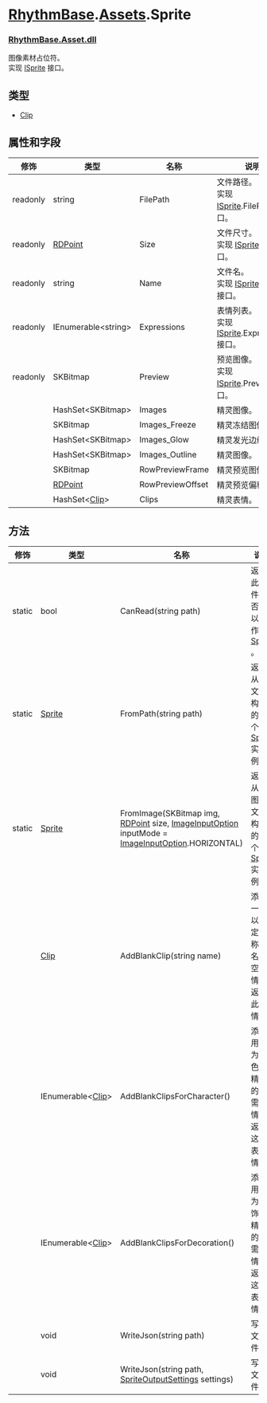 # [RhythmBase](../namespaces.md).[Assets](../namespace/Assets.md).Sprite
### [RhythmBase.Asset.dll](../assembly/RhythmAsset.md)
图像素材占位符。  
实现 [ISprite][i] 接口。

## 类型

- [Clip](../class/Sprite.Clip.md)

## 属性和字段

修饰 | 类型 | 名称 | 说明
-|-|-|-
readonly | string | FilePath | 文件路径。<br>实现 [ISprite][i].FilePath 接口。
readonly | [RDPoint](../class/RDPoint.md) | Size | 文件尺寸。<br>实现 [ISprite][i].Size 接口。
readonly | string | Name | 文件名。<br>实现 [ISprite][i].Name 接口。
readonly | IEnumerable\<string\> | Expressions | 表情列表。<br>实现 [ISprite][i].Expressions 接口。
readonly | SKBitmap | Preview | 预览图像。<br>实现 [ISprite][i].Preview 接口。
| | HashSet\<SKBitmap\> | Images | 精灵图像。 
| | SKBitmap | Images_Freeze | 精灵冻结图像。 
| | HashSet\<SKBitmap\> | Images_Glow | 精灵发光边缘图像。 
| | HashSet\<SKBitmap\> | Images_Outline | 精灵图像。 
| | SKBitmap | RowPreviewFrame | 精灵预览图像。
| | [RDPoint](../class/RDPoint.md) | RowPreviewOffset | 精灵预览偏移。
| | HashSet\<[Clip](../class/Sprite.Clip.md)\> | Clips | 精灵表情。

## 方法

修饰 | 类型 | 名称 | 说明
-|-|-|-
static | bool | CanRead(string path) | 返回此文件是否可以读作 [Sprite]() 。
static | [Sprite]() | FromPath(string path) | 返回从此文件构建的一个新 [Sprite]() 实例。
static | [Sprite]() | FromImage(SKBitmap img, [RDPoint](../class/RDPoint.md) size, [ImageInputOption](../enum/Assets.ImageInputOption.md) inputMode = [ImageInputOption](../enum/Assets.ImageInputOption.md).HORIZONTAL) | 返回从此图片文件构建的一个新 [Sprite]() 实例。
| | [Clip](../class/Sprite.Clip.md) | AddBlankClip(string name) | 添加一个以给定名称命名的空表情并返回此表情。
| | IEnumerable\<[Clip](../class/Sprite.Clip.md)\> | AddBlankClipsForCharacter() | 添加用途为角色的精灵的必需表情并返回这些表情。
| | IEnumerable\<[Clip](../class/Sprite.Clip.md)\> | AddBlankClipsForDecoration() | 添加用途为装饰的精灵的必需表情并返回这些表情。
| | void | WriteJson(string path) | 写入文件。 
| | void | WriteJson(string path, [SpriteOutputSettings](../class/SpriteOutputSettings.md) settings) | 写入文件。  

[i]: ../interface/ISprite.md